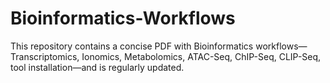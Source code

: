 # Bioinformatics-Workflows
This repository contains a concise PDF with Bioinformatics workflows—Transcriptomics, Ionomics, Metabolomics, ATAC-Seq, ChIP-Seq, CLIP-Seq, tool installation—and is regularly updated.
